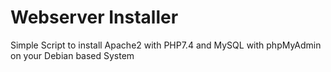 # Webserver Installer

Simple Script to install Apache2 with PHP7.4 and MySQL with phpMyAdmin on your Debian based System
